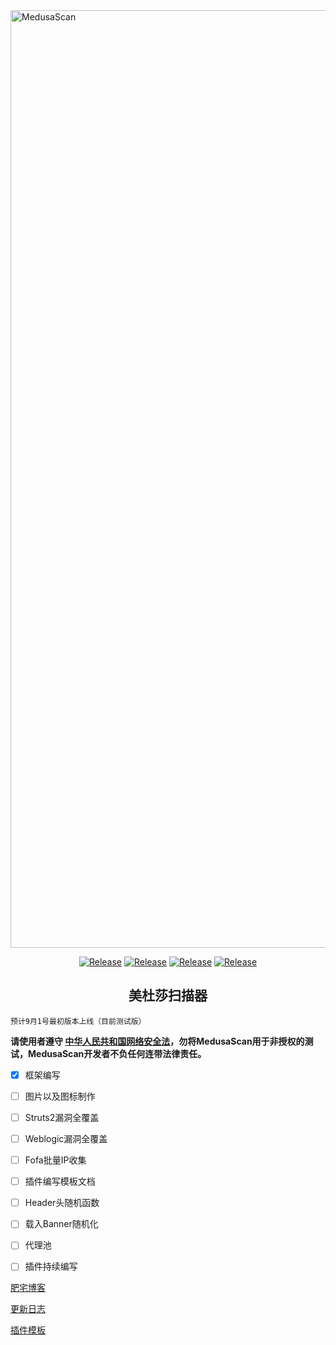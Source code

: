 <img src="https://github.com/Ascotbe/Medusa/blob/master/MedusaScan.png?raw=true" width="1500" alt="MedusaScan" /> 
 <p align="center">
    <a href="https://github.com/Ascotbe/Medusa"><img alt="Release" src="https://img.shields.io/badge/Ascotbe-Medusa%20Scan-green"></a>
    <a href="https://github.com/Ascotbe/Medusa"><img alt="Release" src="https://img.shields.io/badge/python-3.6-blueviolet"></a>
    <a href="https://github.com/Ascotbe/Medusa"><img alt="Release" src="https://img.shields.io/badge/Version-0.04-red"></a>
    <a href="https://github.com/Ascotbe/Medusa"><img alt="Release" src="https://img.shields.io/badge/LICENSE-GPL-ff69b4"></a>
 </p>

<h2 align="center" >美杜莎扫描器</h2>

    预计9月1号最初版本上线（目前测试版）

**请使用者遵守 [中华人民共和国网络安全法](http://www.cac.gov.cn/2016-11/07/c_1119867116.htm)，勿将MedusaScan用于非授权的测试，MedusaScan开发者不负任何连带法律责任。**

- [x] 框架编写
- [ ] 图片以及图标制作
- [ ] Struts2漏洞全覆盖
- [ ] Weblogic漏洞全覆盖
- [ ] Fofa批量IP收集
- [ ] 插件编写模板文档
- [ ] Header头随机函数
- [ ] 载入Banner随机化
- [ ] 代理池
- [ ] 插件持续编写


[肥宅博客](https://ascotbe.github.io)   


[更新日志](/UpDataLog/README.md)

[插件模板]()
